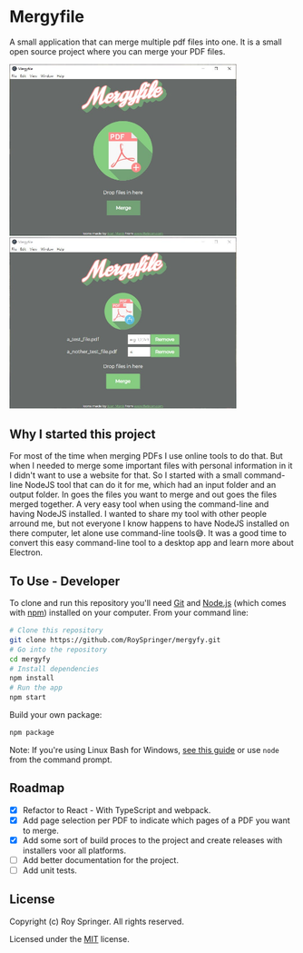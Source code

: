 # Mergyfile

A small application that can merge multiple pdf files into one. It is a small open source project where you can merge your PDF files.

<img alt="mergyfile" src="./screenshots/Mergyfile.jpg" width="400">
<img alt="mergyfile2" src="./screenshots/Mergyfile2.jpg" width="400">

## Why I started this project

For most of the time when merging PDFs I use online tools to do that. But when I needed to merge some important files with personal information in it I didn't want to use a website for that. So I started with a small command-line NodeJS tool that can do it for me, which had an input folder and an output folder. In goes the files you want to merge and out goes the files merged together. A very easy tool when using the command-line and having NodeJS installed. I wanted to share my tool with other people arround me, but not everyone I know happens to have NodeJS installed on there computer, let alone use command-line tools😅.
It was a good time to convert this easy command-line tool to a desktop app and learn more about Electron.

## To Use - Developer

To clone and run this repository you'll need [Git](https://git-scm.com) and [Node.js](https://nodejs.org/en/download/) (which comes with [npm](http://npmjs.com)) installed on your computer. From your command line:

```bash
# Clone this repository
git clone https://github.com/RoySpringer/mergyfy.git
# Go into the repository
cd mergyfy
# Install dependencies
npm install
# Run the app
npm start
```

Build your own package:
```bash
npm package
```

Note: If you're using Linux Bash for Windows, [see this guide](https://www.howtogeek.com/261575/how-to-run-graphical-linux-desktop-applications-from-windows-10s-bash-shell/) or use `node` from the command prompt.

## Roadmap

- [x] Refactor to React - With TypeScript and webpack.
- [x] Add page selection per PDF to indicate which pages of a PDF you want to merge.
- [X] Add some sort of build proces to the project and create releases with installers voor all platforms.
- [ ] Add better documentation for the project.
- [ ] Add unit tests.

## License

Copyright (c) Roy Springer. All rights reserved.

Licensed under the [MIT](LICENSE) license.
